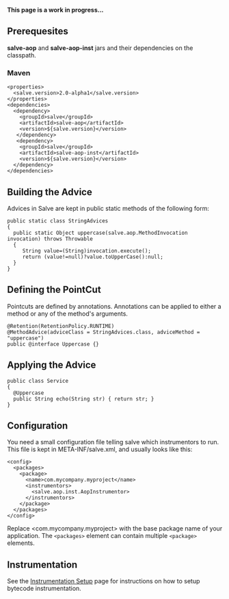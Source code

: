 **This page is a work in progress...**

## Prerequesites ##
**salve-aop** and **salve-aop-inst** jars and their dependencies on the classpath.

### Maven ###
```
<properties>
  <salve.version>2.0-alpha1</salve.version>
</properties>
<dependencies>
  <dependency>
    <groupId>salve</groupId>
    <artifactId>salve-aop</artifactId>
    <version>${salve.version}</version>
   </dependency>
   <dependency>
    <groupId>salve</groupId>
    <artifactId>salve-aop-inst</artifactId>
    <version>${salve.version}</version>
  </dependency>
</dependencies>
```

## Building the Advice ##

Advices in Salve are kept in public static methods of the following form:

```
public static class StringAdvices
{
  public static Object uppercase(salve.aop.MethodInvocation invocation) throws Throwable
  {
     String value=(String)invocation.execute();
     return (value!=null)?value.toUpperCase():null;
  }
}
```

## Defining the PointCut ##

Pointcuts are defined by annotations. Annotations can be applied to either a method or any of the method's arguments.

```
@Retention(RetentionPolicy.RUNTIME)
@MethodAdvice(adviceClass = StringAdvices.class, adviceMethod = "uppercase")
public @interface Uppercase {}
```

## Applying the Advice ##
```
public class Service
{
  @Uppercase
  public String echo(String str) { return str; }
}
```

## Configuration ##
You need a small configuration file telling salve which instrumentors to run. This file is kept in META-INF/salve.xml, and usually looks like this:

```
<config>
  <packages>
    <package>
      <name>com.mycompany.myproject</name>
      <instrumentors>
        <salve.aop.inst.AopInstrumentor>
      </instrumentors>
    </package>
  </packages>
</config>
```

Replace <com.mycompany.myproject> with the base package name of your application. The `<packages>` element can contain multiple `<package>` elements.

## Instrumentation ##

See the [Instrumentation Setup](InstrumentationSetup2.md) page for instructions on how to setup bytecode instrumentation.